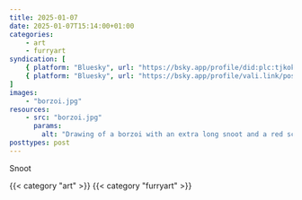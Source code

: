 ```yaml
---
title: 2025-01-07
date: 2025-01-07T15:14:00+01:00
categories:
    - art
    - furryart
syndication: [
    { platform: "Bluesky", url: "https://bsky.app/profile/did:plc:tjkokzqdnfzzlaxdjjzzzi5b/post/3lf5tiejlc22m", hidden: true },
    { platform: "Bluesky", url: "https://bsky.app/profile/vali.link/post/3lf5tiejlc22m" }
]
images:
    - "borzoi.jpg"
resources:
    - src: "borzoi.jpg"
      params:
        alt: "Drawing of a borzoi with an extra long snoot and a red scarf"
posttypes: post
---
```

Snoot

{{< category "art" >}} {{< category "furryart" >}}
